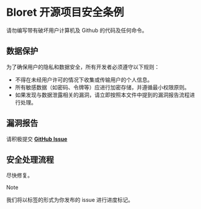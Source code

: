 # Bloret 开源项目安全条例

请勿编写带有破坏用户计算机及 Github 的代码及任何命令。

## 数据保护

为了确保用户的隐私和数据安全，所有开发者必须遵守以下规则：

- 不得在未经用户许可的情况下收集或传输用户的个人信息。
- 所有敏感数据（如密码、令牌等）应进行加密存储，并遵循最小权限原则。
- 如果发现与数据泄露相关的漏洞，请立即按照本文件中提到的漏洞报告流程进行处理。

## 漏洞报告

请积极提交 **[GitHub Issue](https://github.com/Bloret/Bloret-Launcher/issues)**  

## 安全处理流程

尽快修复。

> [!NOTE]
> 我们将以标签的形式为你发布的 issue 进行进度标记。
